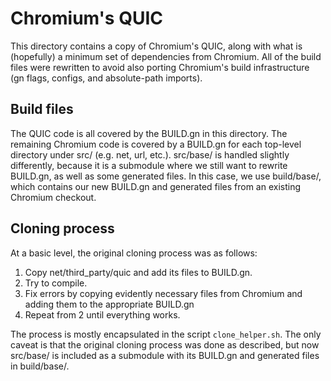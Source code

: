 # Chromium's QUIC

This directory contains a copy of Chromium's QUIC, along with what is
(hopefully) a minimum set of dependencies from Chromium.  All of the build files
were rewritten to avoid also porting Chromium's build infrastructure (gn flags,
configs, and absolute-path imports).

## Build files

The QUIC code is all covered by the BUILD.gn in this directory.  The remaining
Chromium code is covered by a BUILD.gn for each top-level directory under src/
(e.g. net, url, etc.).  src/base/ is handled slightly differently, because it is
a submodule where we still want to rewrite BUILD.gn, as well as some generated
files.  In this case, we use build/base/, which contains our new BUILD.gn and
generated files from an existing Chromium checkout.

## Cloning process

At a basic level, the original cloning process was as follows:
  1. Copy net/third_party/quic and add its files to BUILD.gn.
  2. Try to compile.
  3. Fix errors by copying evidently necessary files from Chromium and adding
     them to the appropriate BUILD.gn
  4. Repeat from 2 until everything works.

The process is mostly encapsulated in the script `clone_helper.sh`.  The only
caveat is that the original cloning process was done as described, but now
src/base/ is included as a submodule with its BUILD.gn and generated files in
build/base/.
